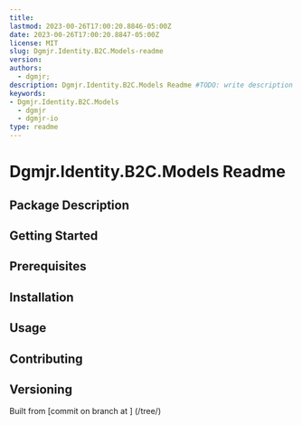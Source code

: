 ```yaml
---
title:
lastmod: 2023-00-26T17:00:20.8846-05:00Z
date: 2023-00-26T17:00:20.8847-05:00Z
license: MIT
slug: Dgmjr.Identity.B2C.Models-readme
version:
authors:
  - dgmjr;
description: Dgmjr.Identity.B2C.Models Readme #TODO: write description for Dgmjr.Identity.B2C.Models Readme
keywords:
- Dgmjr.Identity.B2C.Models
  - dgmjr
  - dgmjr-io
type: readme
---
```

# Dgmjr.Identity.B2C.Models Readme
<!-- TODO: Write the contents of the Dgmjr.Identity.B2C.Models Readme file -->
## Package Description
## Getting Started
## Prerequisites
## Installation
## Usage
## Contributing
## Versioning
Built from [commit  on branch  at ]
(/tree/)
